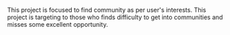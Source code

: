 This project is focused to find community as per user's interests. This project is targeting to those who finds difficulty to get into communities and misses some excellent opportunity.
